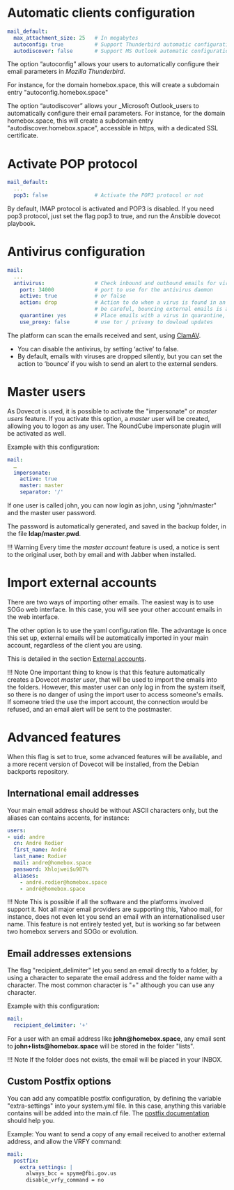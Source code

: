 # Automatic clients configuration

```yaml
mail_default:
  max_attachment_size: 25   # In megabytes
  autoconfig: true          # Support Thunderbird automatic configuration
  autodiscover: false       # Support MS Outlook automatic configuration (uses https)
```

The option “autoconfig” allows your users to automatically configure their email parameters in _Mozilla Thunderbird_.

For instance, for the domain homebox.space, this will create a subdomain entry "autoconfig.homebox.space"

The option “autodiscover” allows your _Microsoft Outlook_users to automatically configure their email parameters. For
instance, for the domain homebox.space, this will create a subdomain entry "autodiscover.homebox.space", accessible in
https, with a dedicated SSL certificate.

# Activate POP protocol

```yaml
mail_default:
  ...
  pop3: false               # Activate the POP3 protocol or not
```

By default, IMAP protocol is activated and POP3 is disabled. If you need pop3 protocol, just set the flag pop3 to true,
and run the Ansbible dovecot playbook.

# Antivirus configuration

```yaml
mail:
  ...
  antivirus:                # Check inbound and outbound emails for viruses
    port: 34000             # port to use for the antivirus daemon
    active: true            # or false
    action: drop            # Action to do when a virus is found in an email: bounce or drop
                            # be careful, bouncing external emails is a way to expose clamav usage
    quarantine: yes         # Place emails with a virus in quarantine, for further analysis
    use_proxy: false        # use tor / privoxy to dowload updates
```

The platform can scan the emails received and sent, using [ClamAV](https://clamav.net/).

- You can disable the antivirus, by setting ‘active’ to false.
- By default, emails with viruses are dropped silently, but you can set the action to ‘bounce’ if you wish to send an
  alert to the external senders.

# Master users

As Dovecot is used, it is possible to activate the "impersonate" or _master users_ feature.  If you activate this
option, a _master_ user will be created, allowing you to logon as any user.  The RoundCube impersonate plugin will be
activated as well.

Example with this configuration:

```yaml
mail:
  …
  impersonate:
    active: true
    master: master
    separator: '/'
```

If one user is called john, you can now login as john, using "john/master" and the master user password.

The password is automatically generated, and saved in the backup folder, in the file __ldap/master.pwd__.

!!! Warning
    Every time the _master account_ feature is used, a notice is sent to the original user, both by email and with
    Jabber when installed.

# Import external accounts

There are two ways of importing other emails. The easiest way is to use SOGo web interface. In this case, you will see
your other account emails in the web interface.

The other option is to use the yaml configuration file. The advantage is once this set up, external emails will be
automatically imported in your main account, regardless of the client you are using.

This is detailed in the section [External accounts](external-accounts.md).

!!! Note
    One important thing to know is that this feature automatically creates a Dovecot _master user_, that will be used to
    import the emails into the folders. However, this master user can only log in from the system itself, so there is no
    danger of using the import user to access someone's emails. If someone tried the use the import account, the
    connection would be refused, and an email alert will be sent to the postmaster.

# Advanced features

When this flag is set to true, some advanced features will be
available, and a more recent version of Dovecot will be installed,
from the Debian backports repository.

## International email addresses

Your main email address should be without ASCII characters only, but the aliases can contains accents,
for instance:

``` yaml hl_lines="9"
users:
- uid: andre
  cn: André Rodier
  first_name: André
  last_name: Rodier
  mail: andre@homebox.space
  password: Xhlojwei$u987%
  aliases:
    - andré.rodier@homebox.space
    - andré@homebox.space
```

!!! Note
    This is possible if all the software and the platforms involved support it. Not all major email providers are supporting
    this, Yahoo mail, for instance, does not even let you send an email with an internationalised user name.
    This feature is not entirely tested yet, but is working so far between two homebox servers and SOGo or evolution.

## Email addresses extensions

The flag "recipient_delimiter" let you send an email directly to a folder, by using a character to separate the email
address and the folder name with a character. The most common character is "+" although you can use any character.

Example with this configuration:

```yaml
mail:
  recipient_delimiter: '+'
```

For a user with an email address like __john@homebox.space__, any email sent to __john+lists@homebox.space__ will be
stored in the folder "lists".

!!! Note
    If the folder does not exists, the email will be placed in your INBOX.

## Custom Postfix options

You can add any compatible postfix configuration, by defining the variable "extra-settings" into your system.yml
file. In this case, anything this variable contains will be added into the main.cf file.  The [postfix
documentation](http://www.postfix.org/documentation.html) should help you.

Example: You want to send a copy of any email received to another external address, and allow the VRFY command:

``` yaml hl_lines="3 4 5"
mail:
  postfix:
    extra_settings: |
      always_bcc = spyme@fbi.gov.us
      disable_vrfy_command = no
```
